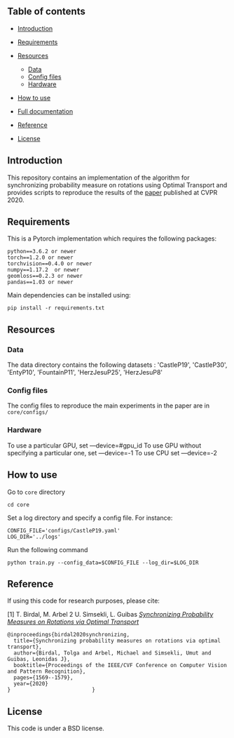 ## Table of contents

* [Introduction](#introduction)
* [Requirements](#requirements)

* [Resources](#resources)
   * [Data](#data)
   * [Config files](#config-files)
   * [Hardware](#hardware)

* [How to use](#how-to-use)
* [Full documentation](#full-documentation)
* [Reference](#reference)
* [License](#license)

## Introduction

This repository contains an implementation of the algorithm for synchronizing probability measure on rotations using Optimal Transport and provides scripts to reproduce the results of the [paper](https://openaccess.thecvf.com/content_CVPR_2020/papers/Birdal_Synchronizing_Probability_Measures_on_Rotations_via_Optimal_Transport_CVPR_2020_paper.pdf) published at CVPR 2020.


## Requirements


This is a Pytorch implementation which requires the following packages:

```
python==3.6.2 or newer
torch==1.2.0 or newer
torchvision==0.4.0 or newer
numpy==1.17.2  or newer
geomloss==0.2.3 or newer
pandas==1.03 or newer
```

Main dependencies can be installed using:

```
pip install -r requirements.txt
```





## Resources

### Data

The data directory contains the following datasets : 'CastleP19', 'CastleP30', 'EntyP10', 'FountainP11', 'HerzJesuP25', 'HerzJesuP8'

### Config files
The config files to reproduce the main experiments in the paper are in ```core/configs/``` 


### Hardware

To use a particular GPU, set —device=#gpu_id
To use GPU without specifying a particular one, set —device=-1
To use CPU set —device=-2



## How to use


Go to ```core``` directory

```
cd core 
```
Set a log directory and specify a config file. For instance:
```
CONFIG_FILE='configs/CastleP19.yaml'
LOG_DIR='../logs'

```

Run the following command 

```
python train.py --config_data=$CONFIG_FILE --log_dir=$LOG_DIR
```
 


## Reference

If using this code for research purposes, please cite:

[1] T. Birdal,  M. Arbel 2 U. Simsekli, L. Guibas [*Synchronizing Probability Measures on Rotations via Optimal Transport*](https://openaccess.thecvf.com/content_CVPR_2020/papers/Birdal_Synchronizing_Probability_Measures_on_Rotations_via_Optimal_Transport_CVPR_2020_paper.pdf)

```
@inproceedings{birdal2020synchronizing,
  title={Synchronizing probability measures on rotations via optimal transport},
  author={Birdal, Tolga and Arbel, Michael and Simsekli, Umut and Guibas, Leonidas J},
  booktitle={Proceedings of the IEEE/CVF Conference on Computer Vision and Pattern Recognition},
  pages={1569--1579},
  year={2020}
}                          }
```

## License 

This code is under a BSD license.